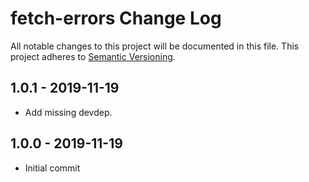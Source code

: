 # fetch-errors Change Log
All notable changes to this project will be documented in this file.
This project adheres to [Semantic Versioning](http://semver.org/).

## 1.0.1 - 2019-11-19

* Add missing devdep.

## 1.0.0 - 2019-11-19

* Initial commit
